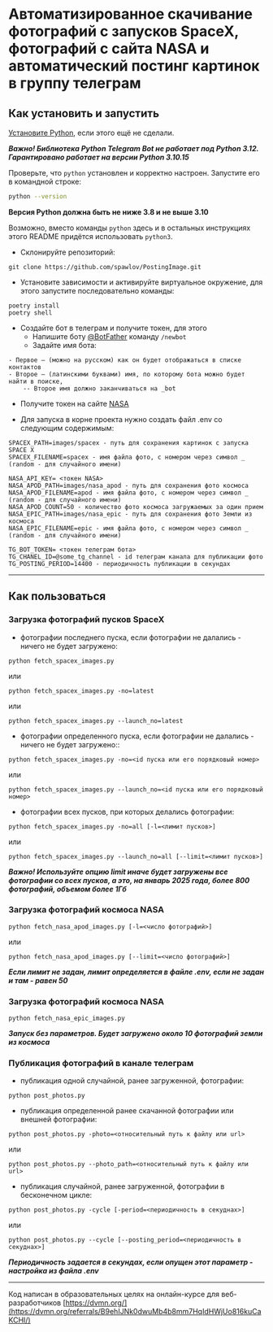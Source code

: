 # Автоматизированное скачивание фотографий с запусков SpaceX, фотографий с сайта NASA и автоматический постинг картинок в группу телеграм

## Как установить и запустить

[Установите Python](https://www.python.org/), если этого ещё не сделали.

***Важно! Библиотека Python Telegram Bot не работает под Python 3.12. Гарантировано работает на версии Python 3.10.15***

Проверьте, что `python` установлен и корректно настроен. Запустите его в командной строке:
```sh
python --version
```
**Версия Python должна быть не ниже 3.8 и не выше 3.10** 

Возможно, вместо команды `python` здесь и в остальных инструкциях этого README придётся использовать `python3`. 

- Склонируйте репозиторий:
```shell
git clone https://github.com/spawlov/PostingImage.git
```

- Установите зависимости и активируйте виртуальное окружение, для этого запустите последовательно команды:
```shell
poetry install
poetry shell
```

- Создайте бот в телеграм и получите токен, для этого 
  - Напишите боту [@BotFather](https://t.me/BotFather) команду ```/newbot```
  - Задайте имя бота:

```text
- Первое — (можно на русском) как он будет отображаться в списке контактов
- Второе — (латинскими буквами) имя, по которому бота можно будет найти в поиске, 
    -- Второе имя должно заканчиваться на _bot 
```

- Получите токен на сайте [NASA](https://api.nasa.gov/)

- Для запуска в корне проекта нужно создать файл .env со следующим содержимым:

```text
SPACEX_PATH=images/spacex - путь для сохранения картинок с запуска SPACE X
SPACEX_FILENAME=spacex - имя файла фото, с номером через символ _ (random - для случайного имени)

NASA_API_KEY= <токен NASA>
NASA_APOD_PATH=images/nasa_apod - путь для сохранения фото космоса
NASA_APOD_FILENAME=apod - имя файла фото, с номером через символ _ (random - для случайного имени)
NASA_APOD_COUNT=50 - количество фото космоса загружаемых за один прием
NASA_EPIC_PATH=images/nasa_epic - путь для сохранения фото Земли из космоса
NASA_EPIC_FILENAME=epic - имя файла фото, с номером через символ _ (random - для случайного имени)

TG_BOT_TOKEN= <токен телеграм бота>
TG_CHANEL_ID=@some_tg_channel - id телеграм канала для публикации фото
TG_POSTING_PERIOD=14400 - периодичность публикации в секундах
```

<hr>

## Как пользоваться

### Загрузка фотографий пусков SpaceX

- фотографии последнего пуска, если фотографии не далались - ничего не будет загружено:
```
python fetch_spacex_images.py
```
или
```
python fetch_spacex_images.py -no=latest 
```
или
```
python fetch_spacex_images.py --launch_no=latest
```
- фотографии определенного пуска, если фотографии не далались - ничего не будет загружено::
```
python fetch_spacex_images.py -no=<id пуска или его порядковый номер>
```
или
```
python fetch_spacex_images.py --launch_no=<id пуска или его порядковый номер>
```
- фотографии всех пусков, при которых делались фотографии:
```
python fetch_spacex_images.py -no=all [-l=<лимит пусков>]
```
или
```
python fetch_spacex_images.py --launch_no=all [--limit=<лимит пусков>]
```
***Важно! Используйте опцию limit иначе будет загружены все фотографии со всех пусков, а это, на январь 2025 года, более 800 фотографий, объемом более 1Гб***

### Загрузка фотографий космоса NASA

```
python fetch_nasa_apod_images.py [-l=<число фотографий>]
```
или
```
python fetch_nasa_apod_images.py [--limit=<число фотографий>]
```
***Если лимит не задан, лимит определяется в файле .env, если не задан и там - равен 50***

### Загрузка фотографий космоса NASA

```
python fetch_nasa_epic_images.py
```
***Запуск без параметров. Будет загружено около 10 фотографий земли из космоса***

### Публикация фотографий в канале телеграм

- публикация одной случайной, ранее загруженной, фотографии:
```
python post_photos.py
```
- публикация определенной ранее скачанной фотографии или внешней фотографии:
```
python post_photos.py -photo=<относительный путь к файлу или url>
```
или
```
python post_photos.py --photo_path=<относительный путь к файлу или url>
```
- публикация случайной, ранее загруженной, фотографии в бесконечном цикле:
```
python post_photos.py -cycle [-period=<периодичность в секуднах>]
```
или
```
python post_photos.py --cycle [--posting_period=<периодичность в секуднах>]
```
***Периодичность задается в секундах, если опущен этот параметр - настройка из файла .env***
<hr>

Код написан в образовательных целях на онлайн-курсе для веб-разработчиков [https://dvmn.org/](https://dvmn.org/referrals/B9ehIJNk0dwuMb4b8mm7HqIdHWjUo816kuCaKCHI/)
